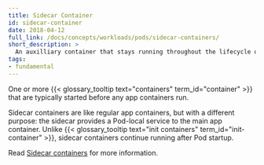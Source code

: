 ```yaml
---
title: Sidecar Container
id: sidecar-container
date: 2018-04-12
full_link: /docs/concepts/workloads/pods/sidecar-containers/
short_description: >
  An auxilliary container that stays running throughout the lifecycle of a Pod.
tags:
- fundamental
---
```

 One or more {{< glossary_tooltip text="containers" term_id="container" >}} that are typically started before any app containers run.

<!--more--> 

Sidecar containers are like regular app containers, but with a different purpose: the sidecar provides a Pod-local service to the main app container.
Unlike {{< glossary_tooltip text="init containers" term_id="init-container" >}}, sidecar containers
continue running after Pod startup.

Read [Sidecar containers](/docs/concepts/workloads/pods/sidecar-containers/) for more information.
